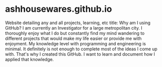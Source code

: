 # ashhousewares.github.io
Website detailing any and all projects, learning, etc
title: Why am I using GitHub?
I am currently an Investigator for a large metropolitan city. I thoroughly enjoy what I do but constantly find my mind wandering to different projects
that would make my life easier or provide me with enjoyment. My knowledge level with programming and engineering is minimal. It definitely is not 
enough to complete most of the ideas I come up with. That's why I created this GitHub. I want to learn and document how I applied that knowledge.
